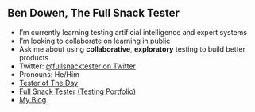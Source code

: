 ## Ben Dowen, The Full Snack Tester

- I’m currently learning testing artificial intelligence and expert systems
- I’m looking to collaborate on learning in public
- Ask me about using **collaborative**, **exploratory** testing to build better products
- Twitter: [@fullsnacktester on Twitter](https://twitter.com/FullSnackTester)
- Pronouns: He/Him
- [Tester of The Day](https://testeroftheday.com/)
- [Full Snack Tester (Testing Portfolio)](https://www.fullsnacktester.com/)
- [My Blog](https://www.dowen.me.uk)
